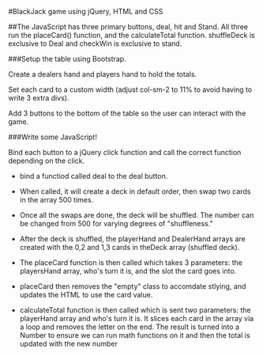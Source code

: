 #BlackJack game using jQuery, HTML and CSS

##The JavaScript has three primary buttons, deal, hit and Stand. All three run the placeCard() function, and the calculateTotal function. shuffleDeck is exclusive to Deal and checkWin is exclusive to stand.

###Setup the table using Bootstrap. 

Create a dealers hand and players hand to hold the totals.

Set each card to a custom width (adjust col-sm-2 to 11% to avoid having to write 3 extra divs).

Add 3 buttons to the bottom of the table so the user can interact with the game.

###Write some JavaScript!

Bind each button to a jQuery click function and call the correct function depending on the click.

- bind a functiod called deal to the deal button.

- When called, it will create a deck in default order, then swap two cards in the array 500 times.

- Once all the swaps are done, the deck will be shuffled. The number can be changed from 500 for varying degrees of "shuffleness."

- After the deck is shuffled, the playerHand and DealerHand arrays are created with the 0,2 and 1,3 cards in theDeck array (shuffled deck).

- The placeCard function is then called which takes 3 parameters: the playersHand array, who's turn it is, and the slot the card goes into.

- placeCard then removes the "empty" class to accomdate stlying, and updates the HTML to use the card value.

- calculateTotal function is then called which is sent two parameters: the playerHand array and who's turn it is. It slices each card in the array via a loop and removes the letter on the end. The result is turned into a Number to ensure we can run math functions on it and then the total is updated with the new number


